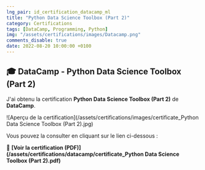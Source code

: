 ```yaml
---
lng_pair: id_certification_datacamp_ml
title: "Python Data Science Toolbox (Part 2)"
category: Certifications
tags: [DataCamp, Programming, Python]
img: "/assets/certifications/images/Datacamp.png"
comments_disable: true
date: 2022-08-20 10:00:00 +0100
---
```


## 🎓 DataCamp - Python Data Science Toolbox (Part 2)

J'ai obtenu la certification **Python Data Science Toolbox (Part 2)** de **DataCamp**.

![Aperçu de la certification](/assets/certifications/images/certificate_Python Data Science Toolbox (Part 2).jpg)  

Vous pouvez la consulter en cliquant sur le lien ci-dessous :

📜 **[Voir la certification (PDF)](/assets/certifications/datacamp/certificate_Python Data Science Toolbox (Part 2).pdf)** 
